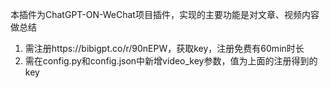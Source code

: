 本插件为ChatGPT-ON-WeChat项目插件，实现的主要功能是对文章、视频内容做总结

1. 需注册https://bibigpt.co/r/90nEPW，获取key，注册免费有60min时长
2. 需在config.py和config.json中新增video_key参数，值为上面的注册得到的key